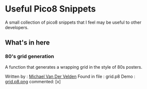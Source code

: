 # Useful Pico8 Snippets
A small collection of pico8 snippets that I feel may be useful to other developers.

## What's in here
### 80's grid generation
A function that generates a wrapping grid in the style of 80s posters.

Written by : [Michael Van Der Velden](https://github.com/vandie)
Found in file : grid.p8
Demo : [grid.p8.png](https://www.lexaloffle.com/bbs/?tid=30690)
commented: [x]